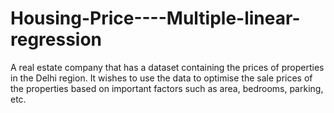 # Housing-Price----Multiple-linear-regression
A real estate company that has a dataset containing the prices of properties in the Delhi region. It wishes to use the data to optimise the sale prices of the properties based on important factors such as area, bedrooms, parking, etc.
